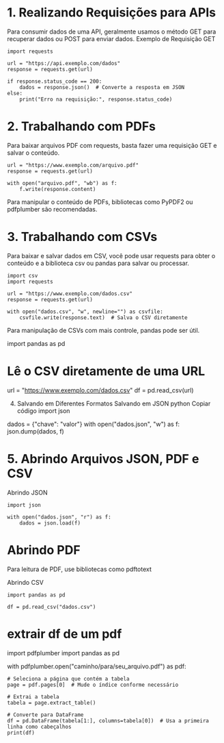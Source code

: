
# 1. Realizando Requisições para APIs
Para consumir dados de uma API, geralmente usamos o método GET para recuperar dados ou POST para enviar dados.
Exemplo de Requisição GET

    import requests

    url = "https://api.exemplo.com/dados"
    response = requests.get(url)

    if response.status_code == 200:
        dados = response.json()  # Converte a resposta em JSON
    else:
        print("Erro na requisição:", response.status_code)


# 2. Trabalhando com PDFs
Para baixar arquivos PDF com requests, basta fazer uma requisição GET e salvar o conteúdo.

    url = "https://www.exemplo.com/arquivo.pdf"
    response = requests.get(url)

    with open("arquivo.pdf", "wb") as f:
        f.write(response.content)


Para manipular o conteúdo de PDFs, bibliotecas como PyPDF2 ou pdfplumber são recomendadas.

# 3. Trabalhando com CSVs
Para baixar e salvar dados em CSV, você pode usar requests para obter o conteúdo e a biblioteca csv ou pandas para salvar ou processar.

    import csv
    import requests

    url = "https://www.exemplo.com/dados.csv"
    response = requests.get(url)

    with open("dados.csv", "w", newline="") as csvfile:
        csvfile.write(response.text)  # Salva o CSV diretamente

Para manipulação de CSVs com mais controle, pandas pode ser útil.

import pandas as pd

# Lê o CSV diretamente de uma URL
url = "https://www.exemplo.com/dados.csv"
df = pd.read_csv(url)

4. Salvando em Diferentes Formatos
Salvando em JSON
python
Copiar código
import json

dados = {"chave": "valor"}
with open("dados.json", "w") as f:
    json.dump(dados, f)

# 5. Abrindo Arquivos JSON, PDF e CSV
Abrindo JSON

    import json

    with open("dados.json", "r") as f:
        dados = json.load(f)


# Abrindo PDF

Para leitura de PDF, use bibliotecas como pdftotext


Abrindo CSV

    import pandas as pd

    df = pd.read_csv("dados.csv")

# extrair df de um pdf 

import pdfplumber
import pandas as pd

with pdfplumber.open("caminho/para/seu_arquivo.pdf") as pdf:

    # Seleciona a página que contém a tabela
    page = pdf.pages[0]  # Mude o índice conforme necessário

    # Extrai a tabela
    tabela = page.extract_table()

    # Converte para DataFrame
    df = pd.DataFrame(tabela[1:], columns=tabela[0])  # Usa a primeira linha como cabeçalhos
    print(df)
